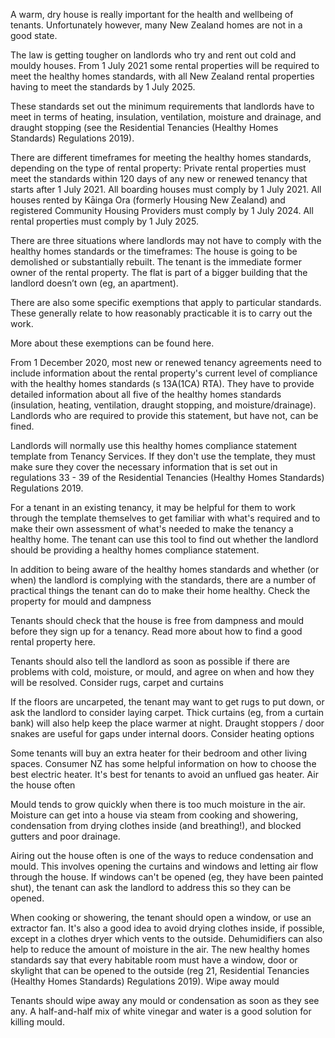 A warm, dry house is really important for the health and wellbeing of tenants. Unfortunately however, many New Zealand homes are not in a good state.

The law is getting tougher on landlords who try and rent out cold and mouldy houses. From 1 July 2021 some rental properties will be required to meet the healthy homes standards, with all New Zealand rental properties having to meet the standards by 1 July 2025.

These standards set out the minimum requirements that landlords have to meet in terms of heating, insulation, ventilation, moisture and drainage, and draught stopping (see the Residential Tenancies (Healthy Homes Standards) Regulations 2019).

There are different timeframes for meeting the healthy homes standards, depending on the type of rental property:
Private rental properties must meet the standards within 120 days of any new or renewed tenancy that starts after 1 July 2021.
All boarding houses must comply by 1 July 2021.
All houses rented by Kāinga Ora (formerly Housing New Zealand) and registered Community Housing Providers must comply by 1 July 2024.
All rental properties must comply by 1 July 2025.

There are three situations where landlords may not have to comply with the healthy homes standards or the timeframes:
The house is going to be demolished or substantially rebuilt.
The tenant is the immediate former owner of the rental property.
The flat is part of a bigger building that the landlord doesn’t own (eg, an apartment).

There are also some specific exemptions that apply to particular standards. These generally relate to how reasonably practicable it is to carry out the work.

More about these exemptions can be found here.

From 1 December 2020, most new or renewed tenancy agreements need to include information about the rental property's current level of compliance with the healthy homes standards (s 13A(1CA) RTA). They have to provide detailed information about all five of the healthy homes standards (insulation, heating, ventilation, draught stopping, and moisture/drainage). Landlords who are required to provide this statement, but have not, can be fined.

Landlords will normally use this healthy homes compliance statement template from Tenancy Services. If they don't use the template, they must make sure they cover the necessary information that is set out in regulations 33 - 39 of the Residential Tenancies (Healthy Homes Standards) Regulations 2019.

For a tenant in an existing tenancy, it may be helpful for them to work through the template themselves to get familiar with what's required and to make their own assessment of what's needed to make the tenancy a healthy home.
The tenant can use this tool to find out whether the landlord should be providing a healthy homes compliance statement.

In addition to being aware of the healthy homes standards and whether (or when) the landlord is complying with the standards, there are a number of practical things the tenant can do to make their home healthy.
Check the property for mould and dampness

Tenants should check that the house is free from dampness and mould before they sign up for a tenancy. Read more about how to find a good rental property here.

Tenants should also tell the landlord as soon as possible if there are problems with cold, moisture, or mould, and agree on when and how they will be resolved.
Consider rugs, carpet and curtains

If the floors are uncarpeted, the tenant may want to get rugs to put down, or ask the landlord to consider laying carpet. Thick curtains (eg, from a curtain bank) will also help keep the place warmer at night. Draught stoppers / door snakes are useful for gaps under internal doors.
Consider heating options

Some tenants will buy an extra heater for their bedroom and other living spaces. Consumer NZ has some helpful information on how to choose the best electric heater. It's best for tenants to avoid an unflued gas heater.
Air the house often

Mould tends to grow quickly when there is too much moisture in the air. Moisture can get into a house via steam from cooking and showering, condensation from drying clothes inside (and breathing!), and blocked gutters and poor drainage.

Airing out the house often is one of the ways to reduce condensation and mould. This involves opening the curtains and windows and letting air flow through the house. If windows can't be opened (eg, they have been painted shut), the tenant can ask the landlord to address this so they can be opened.

When cooking or showering, the tenant should open a window, or use an extractor fan. It's also a good idea to avoid drying clothes inside, if possible, except in a clothes dryer which vents to the outside. Dehumidifiers can also help to reduce the amount of moisture in the air.
The new healthy homes standards say that every habitable room must have a window, door or skylight that can be opened to the outside (reg 21, Residential Tenancies (Healthy Homes Standards) Regulations 2019).
Wipe away mould

Tenants should wipe away any mould or condensation as soon as they see any. A half-and-half mix of white vinegar and water is a good solution for killing mould.